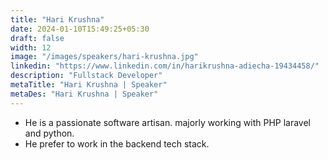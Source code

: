```yaml
---
title: "Hari Krushna"
date: 2024-01-10T15:49:25+05:30
draft: false
width: 12
image: "/images/speakers/hari-krushna.jpg"
linkedin: "https://www.linkedin.com/in/harikrushna-adiecha-19434458/"
description: "Fullstack Developer"
metaTitle: "Hari Krushna | Speaker"
metaDes: "Hari Krushna | Speaker"
---
```


 - He is a passionate software artisan. majorly working with PHP laravel and python. 
 - He prefer to work in the backend tech stack.

